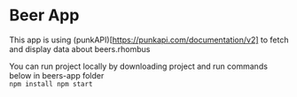 # Beer App

This app is using (punkAPI)[https://punkapi.com/documentation/v2] to fetch and display data about beers.rhombus

You can run project locally by downloading project and run commands below in beers-app folder<br/>
`npm install npm start`

